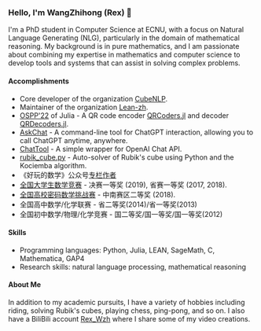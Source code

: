 ### Hello, I'm WangZhihong (Rex) 👋

I'm a PhD student in Computer Science at ECNU, with a focus on Natural Language Generating (NLG), particularly in the domain of mathematical reasoning. My background is in pure mathematics, and I am passionate about combining my expertise in mathematics and computer science to develop tools and systems that can assist in solving complex problems.

#### Accomplishments

- Core developer of the organization [CubeNLP](https://github.com/cubenlp).
- Maintainer of the organization [Lean-zh](https://github.com/Lean-zh).
- [OSPP'22](https://summer-ospp.ac.cn/) of Julia - A QR code encoder [QRCoders.jl](https://github.com/JuliaImages/QRCoders.jl) and decoder [QRDecoders.jl](https://github.com/JuliaImages/QRDecoders.jl).
- [AskChat](https://github.com/cubenlp/askchat) - A command-line tool for ChatGPT interaction, allowing you to call ChatGPT anytime, anywhere.
- [ChatTool](https://github.com/cubenlp/ChatTool) - A simple wrapper for OpenAI Chat API.
- [rubik_cube.py](https://github.com/RexWzh/rubik_cube.py) - Auto-solver of Rubik's cube using Python and the Kociemba algorithm.
- 《好玩的数学》公众号[专栏作者](https://mp.weixin.qq.com/mp/homepage?__biz=MzIyNzUxMjE1Mw==&hid=6)
- [全国大学生数学竞赛](https://mp.weixin.qq.com/s?__biz=MzI2OTE2NzczNQ==&mid=2649989991&idx=2&sn=87a9d1a2f1bfb85408732de6b9a912ba) - 决赛一等奖 (2019), 省赛一等奖 (2017, 2018).
- [全国高校密码数学挑战赛](http://www.cmsecc.com/d/file/xuanchuan/2018-08-17/2018zhongnan.pdf) - 中南赛区二等奖 (2018).
- 全国高中数学/化学联赛 - 省二等奖(2014)/省一等奖(2013)
- 全国初中数学/物理/化学竞赛 - 国二等奖/国一等奖/国一等奖(2012)


#### Skills
- Programming languages: Python, Julia, LEAN, SageMath, C, Mathematica, GAP4
- Research skills: natural language processing, mathematical reasoning

#### About Me

In addition to my academic pursuits, I have a variety of hobbies including riding, solving Rubik's cubes, playing chess, ping-pong, and so on. I also have a BiliBili account [Rex_Wzh](https://space.bilibili.com/518870168) where I share some of my video creations.

<!--
**RexWzh/RexWzh** is a ✨ _special_ ✨ repository because its `README.md` (this file) appears on your GitHub profile.

Here are some ideas to get you started:

- 🔭 I’m currently working on ...
- 🌱 I’m currently learning ...
- 👯 I’m looking to collaborate on ...
- 🤔 I’m looking for help with ...
- 💬 Ask me about ...
- 📫 How to reach me: ...
- 😄 Pronouns: ...
- ⚡ Fun fact: ...
-->
